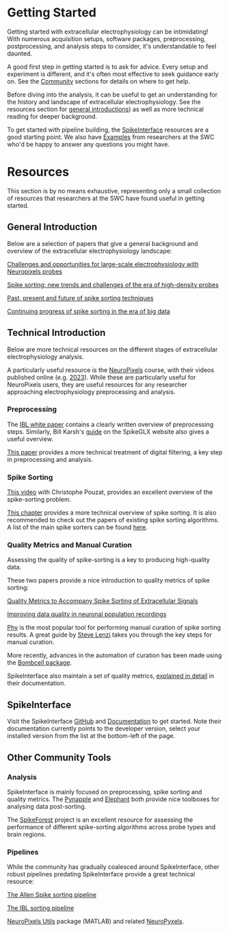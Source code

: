 # Getting Started

Getting started with extracellular electrophysiology can be intimidating!
With numerous acquisition setups, software packages, preprocessing, postprocessing,
and analysis steps to consider, it's understandable to feel daunted.

A good first step in getting started is to ask for advice. Every setup
and experiment is different, and it's often most effective to
seek guidance early on. See the [Community](community)
sections for details on where to get help.

Before diving into the analysis, it can be useful to get an understanding
for the history and landscape of extracellular electrophysiology.
See the resources section for [general introductions](general-introduction))
as well as more technical reading for deeper background.

To get started with pipeline building, the
[SpikeInterface](spikeinterface) resources are a good starting point.
We also have
[Examples](examples_from_the_swc)
from researchers at the
SWC who'd be happy to answer any questions you might have.

# Resources

This section is by no means exhaustive, representing only a
small collection of resources that researchers at the SWC have found
useful in getting started.

## General Introduction

Below are a selection of papers that give a general background
and overview of the extracellular electrophysiology landscape:

[Challenges and opportunities for large-scale electrophysiology with Neuropixels probes](https://www.sciencedirect.com/science/article/pii/S0959438817303161)

[Spike sorting: new trends and challenges of the era of high-density probes](https://iopscience.iop.org/article/10.1088/2516-1091/ac6b96/meta)

[Past, present and future of spike sorting techniques](https://www.ncbi.nlm.nih.gov/pmc/articles/PMC4674014/)

[Continuing progress of spike sorting in the era of big data](https://www.sciencedirect.com/science/article/pii/S0959438818301375)

## Technical Introduction

Below are more technical resources on the different stages of
extracellular electrophysiology analysis.

A particularly useful resource is the
[NeuroPixels](https://www.ucl.ac.uk/neuropixels/courses) course, with their videos published online
(e.g. [2023](https://www.ucl.ac.uk/neuropixels/training/2023-neuropixels-course)).
While these are particularly useful for NeuroPixels users, they are
useful resources for any researcher
approaching electrophysiology preprocessing and analysis.

### Preprocessing

The [IBL white paper](https://figshare.com/articles/online_resource/Spike_sorting_pipeline_for_the_International_Brain_Laboratory/19705522)
contains a clearly written overview of preprocessing steps. Similarly, Bill Karsh's
[guide](https://billkarsh.github.io/SpikeGLX/help/catgt_tshift/catgt_tshift/) on the
SpikeGLX website also gives a useful overview.

[This paper](https://www.cell.com/neuron/pdf/S0896-6273(19)30174-6.pdf) provides a more
technical treatment of digital filtering, a key step in preprocessing and analysis.

### Spike Sorting

[This video](https://www.youtube.com/watch?v=vSydfDvsewY) with Christophe Pouzat, provides
an excellent overview of the spike-sorting problem.

[This chapter](https://neurophysics.ucsd.edu/publications/obd_ch3_2.pdf) provides a more
technical overview of spike sorting. It is also recommended to check out the
papers of existing spike sorting algorithms. A list of the main
spike sorters can be found [here](https://spikeinterface.readthedocs.io/en/latest/modules/sorters.html#supported-spike-sorters).


### Quality Metrics and Manual Curation

Assessing the quality of spike-sorting is a key to producing high-quality data.

These two papers provide a nice introduction to quality metrics of spike sorting:

[Quality Metrics to Accompany Spike Sorting of Extracellular Signals](https://www.jneurosci.org/content/31/24/8699)

[Improving data quality in neuronal population recordings](https://www.ncbi.nlm.nih.gov/pmc/articles/PMC5244825/)

[Phy](https://github.com/cortex-lab/phy)
is the most popular tool for performing manual curation of spike sorting results.
A great guide by [Steve Lenzi](https://phy.readthedocs.io/en/latest/sorting_user_guide/) takes you
through the key steps for manual curation.

More recently, advances in the automation of curation has been made using the
[Bombcell package](https://github.com/Julie-Fabre/bombcell).

SpikeInterface also maintain a set of quality metrics,
[explained in detail](https://spikeinterface.readthedocs.io/en/latest/modules/qualitymetrics.html)
in their documentation.

## SpikeInterface

Visit the SpikeInterface
[GitHub](https://github.com/SpikeInterface/spikeinterface)
and
[Documentation](https://spikeinterface.readthedocs.io/en/latest/index.html)
to get started. Note their documentation currently points to the developer
version, select your installed version from the list at the bottom-left
of the page.

## Other Community Tools

### Analysis

SpikeInterface
is mainly focused on preprocessing, spike sorting and quality metrics.
The [Pynapple](https://github.com/pynapple-org/pynapple)
and
[Elephant]( https://neuralensemble.org/elephant/)
both provide nice toolboxes for analysing data post-sorting.

The [SpikeForest](https://spikeforest.flatironinstitute.org/)
project is an excellent resource for assessing the performance of
different spike-sorting algorithms across probe types and brain regions.

### Pipelines

While the community has gradually coalesced around SpikeInterface,
other robust pipelines predating SpikeInterface provide a great technical resource:

[The Allen Spike sorting pipeline](https://github.com/AllenInstitute/ecephys_spike_sorting)

[The IBL sorting pipeline](https://github.com/int-brain-lab/ibl-neuropixel)

[NeuroPixels Utils](https://djoshea.github.io/neuropixel-utils/) package
(MATLAB) and related [NeuroPyxels](https://github.com/m-beau/NeuroPyxels).
